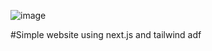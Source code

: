 ![image](https://user-images.githubusercontent.com/71339190/187327343-bc4891d9-7c69-4b6b-9308-90cea731b6f3.png)

#Simple website using next.js and tailwind
adf